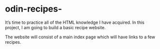 # odin-recipes-

It’s time to practice all of the HTML knowledge I have acquired. In this project, I am going to build a basic recipe website.

The website will consist of a main index page which will have links to a few recipes. 

